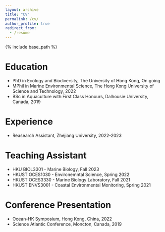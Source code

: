 ```yaml
---
layout: archive
title: "CV"
permalink: /cv/
author_profile: true
redirect_from:
  - /resume
---
```


{% include base_path %}

Education
======
* PhD in Ecology and Biodiversity, The University of Hong Kong, On going
* MPhil in Marine Environmental Science, The Hong Kong University of Science and Technology, 2022
* BSc in Aquaculture with First Class Honours, Dalhousie University, Canada, 2019

Experience
======
* Reasearch Assistant, Zhejiang University, 2022-2023

Teaching Assistant
======
* HKU BIOL3301 - Marine Biology, Fall 2023
* HKUST OCES1030 - Environemntal Science, Spring 2022
* HKUST OCES3330 - Marine Biology Laboratory, Fall 2021
* HKUST ENVS3001 - Coastal Environmental Monitoring, Spring 2021

Conference Presentation
======
* Ocean-HK Symposium, Hong Kong, China, 2022
* Science Atlantic Conference, Moncton, Canada, 2019

